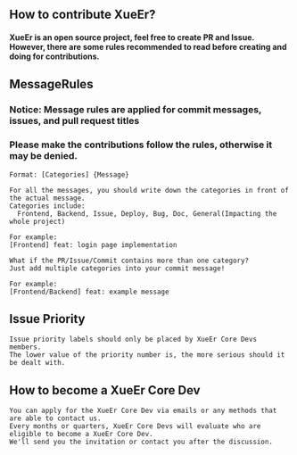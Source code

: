 ## How to contribute XueEr?

<h4>
  XueEr is an open source project, feel free to create PR and Issue. <br>
  However, there are some rules recommended to read before creating and doing for contributions.
</h4>

## MessageRules

<h3>Notice: Message rules are applied for commit messages, issues, and pull request titles</h3>
<h3>Please make the contributions follow the rules, otherwise it may be denied.</h3>

```
Format: [Categories] {Message}

For all the messages, you should write down the categories in front of the actual message.
Categories include:
  Frontend, Backend, Issue, Deploy, Bug, Doc, General(Impacting the whole project)

For example:
[Frontend] feat: login page implementation

What if the PR/Issue/Commit contains more than one category?
Just add multiple categories into your commit message!

For example:
[Frontend/Backend] feat: example message
```

## Issue Priority

```
Issue priority labels should only be placed by XueEr Core Devs members.
The lower value of the priority number is, the more serious should it be dealt with.
```

## How to become a XueEr Core Dev

```
You can apply for the XueEr Core Dev via emails or any methods that are able to contact us.
Every months or quarters, XueEr Core Devs will evaluate who are eligible to become a XueEr Core Dev.
We'll send you the invitation or contact you after the discussion.
```
